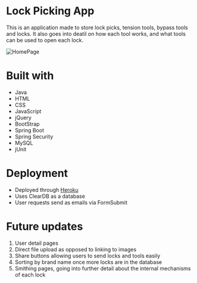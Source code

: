 <h1>Lock Picking App</h1>

This is an application made to store lock picks, tension tools, bypass tools and locks. It also goes into deatil on how each tool works, and what tools can be used to open each lock.

![HomePage](https://user-images.githubusercontent.com/85071007/174098067-b25ea2e5-380f-4a73-ba6b-d9f78b5fc636.JPG)

<h1>Built with</h1>

<ul>
  <li>Java</li>
  <li>HTML</li>
  <li>CSS</li>
  <li>JavaScript</li>
  <li>jQuery</li>
  <li>BootStrap</li>
  <li>Spring Boot</li>
  <li>Spring Security</li>
  <li>MySQL</li>
  <li>jUnit</li>
</ul>

<h1>Deployment</h1>
<ul>
  <li>Deployed through <a href="https://lockpickingapp.herokuapp.com/">Heroku</a></li>
  <li>Uses ClearDB as a database</li>
  <li>User requests send as emails via FormSubmit</li>
</ul>

<h1>Future updates</h1>
<ol>
  <li>User detail pages</li>
  <li>Direct file upload as opposed to linking to images</li>
  <li>Share buttons allowing users to send locks and tools easily</li>
  <li>Sorting by brand name once more locks are in the database</li>
  <li>Smithing pages, going into further detail about the internal mechanisms of each lock</li>
</ol>